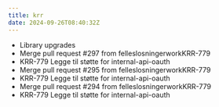 ```yaml
---
title: krr
date: 2024-09-26T08:40:32Z
---
```

- Library upgrades
- Merge pull request #297 from felleslosningerworkKRR-779
- KRR-779 Legge til støtte for internal-api-oauth
- Merge pull request #295 from felleslosningerworkKRR-779
- KRR-779 Legge til støtte for internal-api-oauth
- Merge pull request #294 from felleslosningerworkKRR-779
- KRR-779 Legge til støtte for internal-api-oauth

